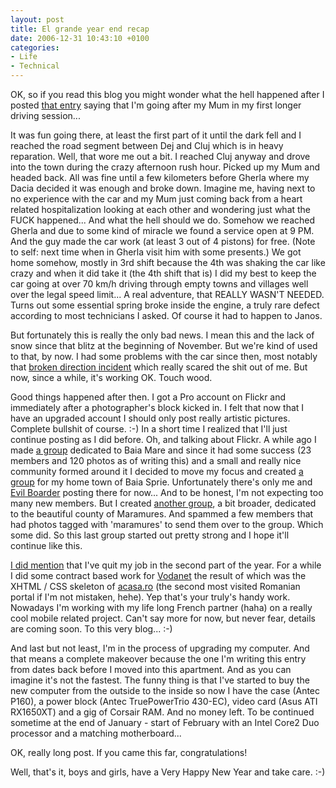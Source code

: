 ```yaml
---
layout: post
title: El grande year end recap
date: 2006-12-31 10:43:10 +0100
categories:
- Life
- Technical
---
```

<p>OK, so if you read this blog you might wonder what the hell happened after I posted <a href="http://www.rusiczki.net/2006/11/23/hospitals-and-surprise-travels/">that entry</a> saying that I'm going after my Mum in my first longer driving session...</p>
<p>It was fun going there, at least the first part of it until the dark fell and I reached the road segment between Dej and Cluj which is in heavy reparation. Well, that wore me out a bit. I reached Cluj anyway and drove into the town during the crazy afternoon rush hour. Picked up my Mum and headed back. All was fine until a few kilometers before Gherla where my Dacia decided it was enough and broke down. Imagine me, having next to no experience with the car and my Mum just coming back from a heart related hospitalization looking at each other and wondering just what the FUCK happened... And what the hell should we do. Somehow we reached Gherla and due to some kind of miracle we found a service open at 9 PM. And the guy made the car work (at least 3 out of 4 pistons) for free. (Note to self: next time when in Gherla visit him with some presents.) We got home somehow, mostly in 3rd shift because the 4th was shaking the car like crazy and when it did take it (the 4th shift that is) I did my best to keep the car going at over 70 km/h driving through empty towns and villages well over the legal speed limit... A real adventure, that REALLY WASN'T NEEDED. Turns out some essential spring broke inside the engine, a truly rare defect according to most technicians I asked. Of course it had to happen to Janos.</p>
<p>But fortunately this is really the only bad news. I mean this and the lack of snow since that blitz at the beginning of November. But we're kind of used to that, by now. I had some problems with the car since then, most notably that <a href="http://www.flickr.com/photos/janos/326253146/">broken direction incident</a> which really scared the shit out of me. But now, since a while, it's working OK. Touch wood.</p>
<p>Good things happened after then. I got a Pro account on Flickr and immediately after a photographer's block kicked in. I felt that now that I have an upgraded account I should only post really artistic pictures. Complete bullshit of course. :-) In a short time I realized that I'll just continue posting as I did before. Oh, and talking about Flickr. A while ago I made <a href="http://www.flickr.com/groups/baia-mare/">a group</a> dedicated to Baia Mare and since it had some success (23 members and 120 photos as of writing this) and a small and really nice community formed around it I decided to move my focus and created <a href="http://www.flickr.com/groups/baia-sprie/">a group</a> for my home town of Baia Sprie. Unfortunately there's only me and <a href="http://astateofmind.pluto.ro/">Evil Boarder</a> posting there for now... And to be honest, I'm not expecting too many new members. But I created <a href="http://www.flickr.com/groups/maramures/">another group</a>, a bit broader, dedicated to the beautiful county of Maramures. And spammed a few members that had photos tagged with 'maramures' to send them over to the group. Which some did. So this last group started out pretty strong and I hope it'll continue like this.</p>
<p><a href="http://www.rusiczki.net/2006/09/15/the-last-day/">I did mention</a> that I've quit my job in the second part of the year. For a while I did some contract based work for <a href="http://www.vodanet.ro">Vodanet</a> the result of which was the XHTML / CSS skeleton of <a href="http://www.acasa.ro">acasa.ro</a> (the second most visited Romanian portal if I'm not mistaken, hehe). Yep that's your truly's handy work. Nowadays I'm working with my life long French partner (haha) on a really cool mobile related project. Can't say more for now, but never fear, details are coming soon. To this very blog... :-)</p>
<p>And last but not least, I'm in the process of upgrading my computer. And that means a complete makeover because the one I'm writing this entry from dates back before I moved into this apartment. And as you can imagine it's not the fastest. The funny thing is that I've started to buy the new computer from the outside to the inside so now I have the case (Antec P160), a power block (Antec TruePowerTrio 430-EC), video card (Asus ATI RX1650XT) and a gig of Corsair RAM. And no money left. To be continued sometime at the end of January - start of February with an Intel Core2 Duo processor and a matching motherboard...</p>
<p>OK, really long post. If you came this far, congratulations!</p>
<p>Well, that's it, boys and girls, have a Very Happy New Year and take care. :-)</p>
